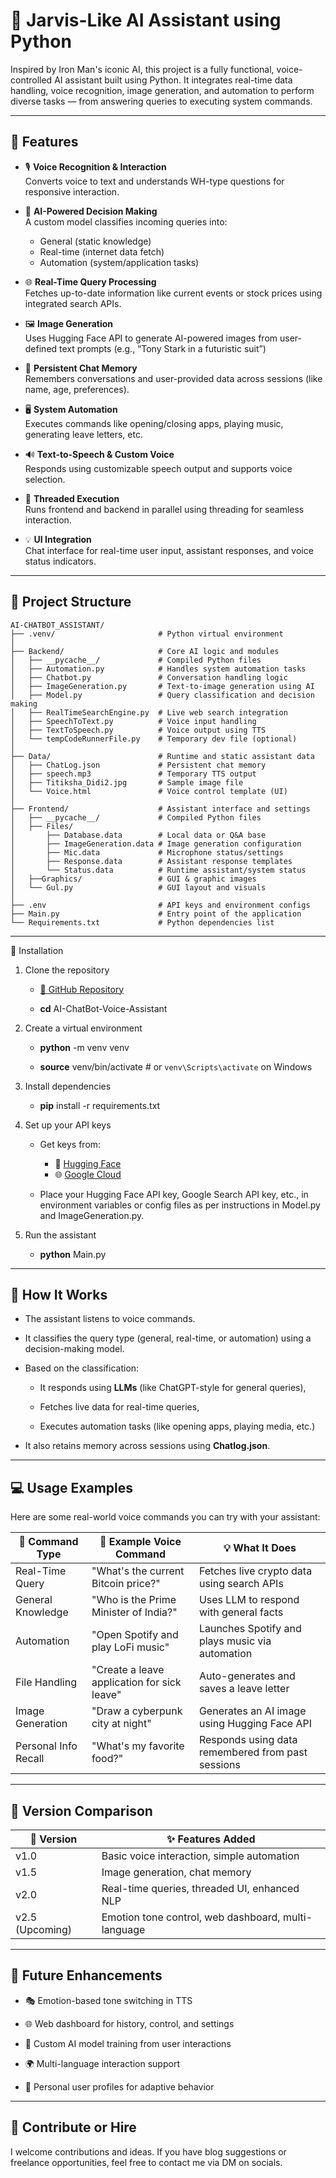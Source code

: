 # 🧠 Jarvis-Like AI Assistant using Python

Inspired by Iron Man's iconic AI, this project is a fully functional, voice-controlled AI assistant built using Python. 
It integrates real-time data handling, voice recognition, image generation, and automation to perform diverse tasks — from answering queries to executing system commands.

---

## 🚀 Features

- 🎙 **Voice Recognition & Interaction**  
  Converts voice to text and understands WH-type questions for responsive interaction.

- 🧠 **AI-Powered Decision Making**  
  A custom model classifies incoming queries into:
  - General (static knowledge)
  - Real-time (internet data fetch)
  - Automation (system/application tasks)

- 🌐 **Real-Time Query Processing**  
  Fetches up-to-date information like current events or stock prices using integrated search APIs.

- 🖼️ **Image Generation**  
  Uses Hugging Face API to generate AI-powered images from user-defined text prompts (e.g., “Tony Stark in a futuristic suit”)

- 💬 **Persistent Chat Memory**  
  Remembers conversations and user-provided data across sessions (like name, age, preferences).

- 🖥️ **System Automation**  
  Executes commands like opening/closing apps, playing music, generating leave letters, etc.

- 🔊 **Text-to-Speech & Custom Voice**  
  Responds using customizable speech output and supports voice selection.

- 🧵 **Threaded Execution**  
  Runs frontend and backend in parallel using threading for seamless interaction.

- 💡 **UI Integration**  
  Chat interface for real-time user input, assistant responses, and voice status indicators.

---

## 📁 Project Structure
```
AI-CHATBOT_ASSISTANT/
├── .venv/                       # Python virtual environment
│
├── Backend/                     # Core AI logic and modules
│   ├── __pycache__/             # Compiled Python files
│   ├── Automation.py            # Handles system automation tasks
│   ├── Chatbot.py               # Conversation handling logic
│   ├── ImageGeneration.py       # Text-to-image generation using AI
│   ├── Model.py                 # Query classification and decision making
│   ├── RealTimeSearchEngine.py  # Live web search integration
│   ├── SpeechToText.py          # Voice input handling
│   ├── TextToSpeech.py          # Voice output using TTS
│   └── tempCodeRunnerFile.py    # Temporary dev file (optional)
│
├── Data/                        # Runtime and static assistant data
│   ├── ChatLog.json             # Persistent chat memory
│   ├── speech.mp3               # Temporary TTS output
│   ├── Titiksha_Didi2.jpg       # Sample image file
│   └── Voice.html               # Voice control template (UI)
│
├── Frontend/                    # Assistant interface and settings
│   ├── __pycache__/             # Compiled Python files
│   ├── Files/
│       ├── Database.data        # Local data or Q&A base
│       ├── ImageGeneration.data # Image generation configuration
│       ├── Mic.data             # Microphone status/settings
│       ├── Response.data        # Assistant response templates
│       └── Status.data          # Runtime assistant/system status
│   ├──Graphics/                 # GUI & graphic images
│   └── Gul.py                   # GUI layout and visuals
│
├── .env                         # API keys and environment configs
├── Main.py                      # Entry point of the application
└── Requirements.txt             # Python dependencies list
```
---

🔧 Installation

1. Clone the repository
   
    - [🔗 GitHub Repository](https://github.com/Jatin-35/AI-ChatBot-Voice-Assistant-.git)
      
    - **cd** AI-ChatBot-Voice-Assistant

2. Create a virtual environment

    - **python** -m venv venv
   
    - **source** venv/bin/activate  # or `venv\Scripts\activate` on Windows
   
3. Install dependencies

    - **pip** install -r requirements.txt

4. Set up your API keys

    - Get keys from:
        - 🔑 [Hugging Face](https://huggingface.co/settings/tokens)
        - 🌐 [Google Cloud](https://console.cloud.google.com/)
          
    - Place your Hugging Face API key, Google Search API key, etc., in environment variables or config files as per instructions in Model.py and ImageGeneration.py.

5. Run the assistant

   - **python** Main.py

---

## 🧠 How It Works

- The assistant listens to voice commands.

- It classifies the query type (general, real-time, or automation) using a decision-making model.

- Based on the classification:

    - It responds using **LLMs** (like ChatGPT-style for general queries),

    - Fetches live data for real-time queries,

    - Executes automation tasks (like opening apps, playing media, etc.)

- It also retains memory across sessions using **Chatlog.json**.

---

## 💻 Usage Examples

Here are some real-world voice commands you can try with your assistant:

| 🧠 Command Type       | 🎤 Example Voice Command                     | 💡 What It Does                                     |
|-----------------------|---------------------------------------------|-----------------------------------------------------|
| Real-Time Query       | "What's the current Bitcoin price?"         | Fetches live crypto data using search APIs          |
| General Knowledge     | "Who is the Prime Minister of India?"       | Uses LLM to respond with general facts              |
| Automation            | "Open Spotify and play LoFi music"          | Launches Spotify and plays music via automation     |
| File Handling         | "Create a leave application for sick leave" | Auto-generates and saves a leave letter             |
| Image Generation      | "Draw a cyberpunk city at night"            | Generates an AI image using Hugging Face API        |
| Personal Info Recall  | "What's my favorite food?"                  | Responds using data remembered from past sessions   |

---

## 🔄 Version Comparison 

| 🔢 Version     |   ✨ Features Added                               |
|----------------|----------------------------------------------------|
| v1.0           | Basic voice interaction, simple automation         |
| v1.5           | Image generation, chat memory                      |
| v2.0           | Real-time queries, threaded UI, enhanced NLP       |
| v2.5 (Upcoming)| Emotion tone control, web dashboard, multi-language|

---

## 🔮 Future Enhancements

- 🎭 Emotion-based tone switching in TTS

- 🌐 Web dashboard for history, control, and settings

- 🧬 Custom AI model training from user interactions

- 🌍 Multi-language interaction support

- 🙋 Personal user profiles for adaptive behavior

---

## 🤝 Contribute or Hire
 I welcome contributions and ideas. If you have blog suggestions or freelance opportunities, feel free to contact me via DM on socials.

